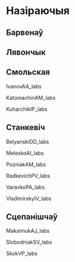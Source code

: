 # Назіраючыя

## Барвенаў

## Лявончык

## Смольская

IvanovAA_labs

KatomachinAM_labs

KuharchikIP_labs

## Станкевіч
BelyanskiDD_labs

MeleskoAI_labs

PozniakAM_labs

RadkevichPV_labs

VaravkoPA_labs

VladimirskyIV_labs

## Сцепанішчаў

MaksimukAJ_labs

SlobodniakSV_labs

SkokVP_labs
